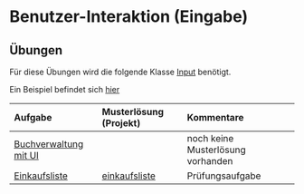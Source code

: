 # Benutzer-Interaktion (Eingabe) #


## Übungen ##
Für diese Übungen wird die folgende Klasse [Input](http://pr-gse.googlecode.com/svn/trunk/vorgabe/src/eingabe/Input.java) benötigt.

Ein Beispiel befindet sich [hier](http://code.google.com/p/pr-gse/source/browse/#svn/trunk/beispiele/src/ui/transport)

| **Aufgabe** | **Musterlösung (Projekt)** | **Kommentare** |
|:------------|:----------------------------|:---------------|
|  [Buchverwaltung mit UI](uebung_ui_buchverwaltung.md) |                             |  noch keine Musterlösung vorhanden |
|  [Einkaufsliste](http://pr-gse.googlecode.com/svn/wiki/uebungen/plue05_Einkaufsliste.doc) | [einkaufsliste](http://code.google.com/p/pr-gse/source/browse/#svn/trunk/uebungen/musterloesungen/src/einkaufsliste) | Prüfungsaufgabe  |